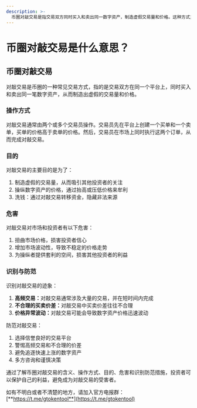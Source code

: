 ```yaml
---
description: >-
  币圈对敲交易是指交易双方同时买入和卖出同一数字资产，制造虚假交易量和价格。这种方式主要用于制造虚假交易量、操纵价格、洗钱等目的，对市场和投资者有害。识别对敲交易可通过高频交易、不合理买卖价差、价格异常波动等迹象，防范措施包括选择信誉良好平台、警惕高频交易、避免追逐快速上涨数字资产、多方咨询、谨慎决策。
---
```


# 币圈对敲交易是什么意思？

## 币圈对敲交易

对敲交易是币圈的一种常见交易方式，指的是交易双方在同一个平台上，同时买入和卖出同一笔数字资产，从而制造出虚假的交易量和价格。

### 操作方式

对敲交易通常由两个或多个交易员操作。交易员先在平台上创建一个买单和一个卖单，买单的价格高于卖单的价格。然后，交易员在市场上同时执行这两个订单，从而完成对敲交易。

### 目的

对敲交易的主要目的是为了：

1. 制造虚假的交易量，从而吸引其他投资者的关注
2. 操纵数字资产的价格，通过抬高或压低价格来牟利
3. 洗钱：通过对敲交易转移资金，隐藏非法来源

### 危害

对敲交易对市场和投资者有以下危害：

1. 扭曲市场价格，损害投资者信心
2. 增加市场波动性，导致不稳定的价格走势
3. 为操纵者提供套利的空间，损害其他投资者的利益

### 识别与防范

识别对敲交易的迹象：

1. **高频交易：**&#x5BF9;敲交易通常涉及大量的交易，并在短时间内完成
2. **不合理的买卖价差：**&#x5BF9;敲交易中买卖价差往往不合理
3. **价格异常波动：**&#x5BF9;敲交易可能会导致数字资产价格迅速波动

防范对敲交易：

1. 选择信誉良好的交易平台
2. 警惕高频交易和不合理的价差
3. 避免追逐快速上涨的数字资产
4. 多方咨询和谨慎决策

通过了解币圈对敲交易的含义、操作方式、目的、危害和识别防范措施，投资者可以保护自己的利益，避免成为对敲交易的受害者。

如有不明白或者不清楚的地方，请加入官方电报群：[**https://t.me/gtokentool**](https://t.me/gtokentool)
